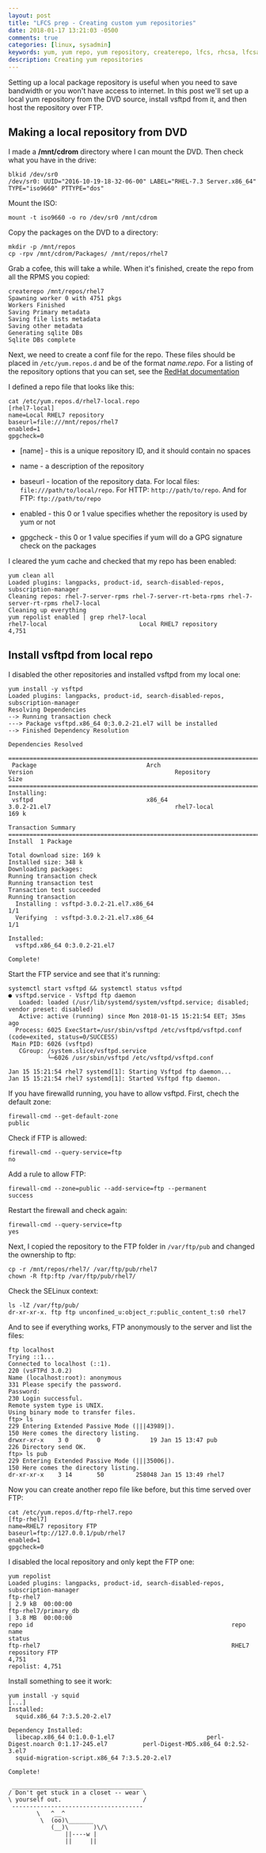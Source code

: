 ```yaml
---
layout: post
title: "LFCS prep - Creating custom yum repositories"
date: 2018-01-17 13:21:03 -0500
comments: true
categories: [linux, sysadmin]
keywords: yum, yum repo, yum repository, createrepo, lfcs, rhcsa, lfcsa
description: Creating yum repositories
---
```


Setting up a local package repository is useful when you need to save bandwidth or you won't have access to internet. In this post we'll set up a local yum repository from the DVD source, install vsftpd from it, and then host the repository over FTP.

<!-- more -->

## Making a local repository from DVD

I made a **/mnt/cdrom** directory where I can mount the DVD. Then check what you have in the drive:

``` 
blkid /dev/sr0
/dev/sr0: UUID="2016-10-19-18-32-06-00" LABEL="RHEL-7.3 Server.x86_64" TYPE="iso9660" PTTYPE="dos"
```

Mount the ISO:

``` 
mount -t iso9660 -o ro /dev/sr0 /mnt/cdrom
```

Copy the packages on the DVD to a directory:

``` 
mkdir -p /mnt/repos
cp -rpv /mnt/cdrom/Packages/ /mnt/repos/rhel7
```

Grab a cofee, this will take a while. When it's finished, create the repo from all the RPMS you copied:

``` 
createrepo /mnt/repos/rhel7
Spawning worker 0 with 4751 pkgs
Workers Finished
Saving Primary metadata
Saving file lists metadata
Saving other metadata
Generating sqlite DBs
Sqlite DBs complete
```

Next, we need to create a conf file for the repo. These files should be placed in <code>/etc/yum.repos.d</code> and be of the format *name.repo*. For a listing of the repository options that you can set, see the [RedHat documentation](https://access.redhat.com/documentation/en-us/red_hat_enterprise_linux/7/html/system_administrators_guide/sec-configuring_yum_and_yum_repositories#sec-Setting_repository_Options)

I defined a repo file that looks like this:

``` 
cat /etc/yum.repos.d/rhel7-local.repo 
[rhel7-local]
name=Local RHEL7 repository
baseurl=file:///mnt/repos/rhel7
enabled=1
gpgcheck=0
```

* [name] - this is a unique repository ID, and it should contain no spaces

* name - a description of the repository

* baseurl - location of the repository data. For local files: <code>file:///path/to/local/repo</code>. For HTTP: <code>http://path/to/repo</code>. And for FTP: <code>ftp://path/to/repo</code>

* enabled - this 0 or 1 value specifies whether the repository is used by yum or not

* gpgcheck - this 0 or 1 value specifies if yum will do a GPG signature check on the packages

I cleared the yum cache and checked that my repo has been enabled:

``` 
yum clean all
Loaded plugins: langpacks, product-id, search-disabled-repos, subscription-manager
Cleaning repos: rhel-7-server-rpms rhel-7-server-rt-beta-rpms rhel-7-server-rt-rpms rhel7-local
Cleaning up everything
yum repolist enabled | grep rhel7-local
rhel7-local                          Local RHEL7 repository               4,751
```

## Install vsftpd from local repo

I disabled the other repositories and installed vsftpd from my local one:

``` 
yum install -y vsftpd
Loaded plugins: langpacks, product-id, search-disabled-repos, subscription-manager
Resolving Dependencies
--> Running transaction check
---> Package vsftpd.x86_64 0:3.0.2-21.el7 will be installed
--> Finished Dependency Resolution

Dependencies Resolved

=============================================================================================================================================================================
 Package                               Arch                                  Version                                        Repository                                  Size
=============================================================================================================================================================================
Installing:
 vsftpd                                x86_64                                3.0.2-21.el7                                   rhel7-local                                169 k

Transaction Summary
=============================================================================================================================================================================
Install  1 Package

Total download size: 169 k
Installed size: 348 k
Downloading packages:
Running transaction check
Running transaction test
Transaction test succeeded
Running transaction
  Installing : vsftpd-3.0.2-21.el7.x86_64                                                                                                                                1/1 
  Verifying  : vsftpd-3.0.2-21.el7.x86_64                                                                                                                                1/1 

Installed:
  vsftpd.x86_64 0:3.0.2-21.el7                                                                                                                                               

Complete!
```

Start the FTP service and see that it's running:

``` 
systemctl start vsftpd && systemctl status vsftpd
● vsftpd.service - Vsftpd ftp daemon
   Loaded: loaded (/usr/lib/systemd/system/vsftpd.service; disabled; vendor preset: disabled)
   Active: active (running) since Mon 2018-01-15 15:21:54 EET; 35ms ago
  Process: 6025 ExecStart=/usr/sbin/vsftpd /etc/vsftpd/vsftpd.conf (code=exited, status=0/SUCCESS)
 Main PID: 6026 (vsftpd)
   CGroup: /system.slice/vsftpd.service
           └─6026 /usr/sbin/vsftpd /etc/vsftpd/vsftpd.conf

Jan 15 15:21:54 rhel7 systemd[1]: Starting Vsftpd ftp daemon...
Jan 15 15:21:54 rhel7 systemd[1]: Started Vsftpd ftp daemon.
```

If you have firewalld running, you have to allow vsftpd. First, chech the default zone:

``` 
firewall-cmd --get-default-zone
public
```

Check if FTP is allowed:

``` 
firewall-cmd --query-service=ftp
no
```

Add a rule to allow FTP:

``` 
firewall-cmd --zone=public --add-service=ftp --permanent
success
```

Restart the firewall and check again:

``` 
firewall-cmd --query-service=ftp
yes
```

Next, I copied the repository to the FTP folder in <code>/var/ftp/pub</code> and changed the ownership to ftp:

``` 
cp -r /mnt/repos/rhel7/ /var/ftp/pub/rhel7
chown -R ftp:ftp /var/ftp/pub/rhel7/
```

Check the SELinux context:

``` 
ls -lZ /var/ftp/pub/
dr-xr-xr-x. ftp ftp unconfined_u:object_r:public_content_t:s0 rhel7
```

And to see if everything works, FTP anonymously to the server and list the files:

``` 
ftp localhost
Trying ::1...
Connected to localhost (::1).
220 (vsFTPd 3.0.2)
Name (localhost:root): anonymous
331 Please specify the password.
Password:
230 Login successful.
Remote system type is UNIX.
Using binary mode to transfer files.
ftp> ls
229 Entering Extended Passive Mode (|||43989|).
150 Here comes the directory listing.
drwxr-xr-x    3 0        0              19 Jan 15 13:47 pub
226 Directory send OK.
ftp> ls pub
229 Entering Extended Passive Mode (|||35006|).
150 Here comes the directory listing.
dr-xr-xr-x    3 14       50         258048 Jan 15 13:49 rhel7
```

Now you can create another repo file like before, but this time served over FTP:

``` 
cat /etc/yum.repos.d/ftp-rhel7.repo 
[ftp-rhel7]
name=RHEL7 repository FTP
baseurl=ftp://127.0.0.1/pub/rhel7
enabled=1
gpgcheck=0
```

I disabled the local repository and only kept the FTP one:

``` 
yum repolist
Loaded plugins: langpacks, product-id, search-disabled-repos, subscription-manager
ftp-rhel7                                                                                                                | 2.9 kB  00:00:00     
ftp-rhel7/primary_db                                                                                                     | 3.8 MB  00:00:00     
repo id                                                        repo name                                                                  status
ftp-rhel7                                                      RHEL7 repository FTP                                                       4,751
repolist: 4,751
```

Install something to see it work:

``` 
yum install -y squid
[...]
Installed:
  squid.x86_64 7:3.5.20-2.el7                                                                                                                   

Dependency Installed:
  libecap.x86_64 0:1.0.0-1.el7                          perl-Digest.noarch 0:1.17-245.el7          perl-Digest-MD5.x86_64 0:2.52-3.el7         
  squid-migration-script.x86_64 7:3.5.20-2.el7         

Complete!
```

``` 
 _____________________________________
/ Don't get stuck in a closet -- wear \
\ yourself out.                       /
 -------------------------------------
        \   ^__^
         \  (oo)\_______
            (__)\       )\/\
                ||----w |
                ||     ||
```




